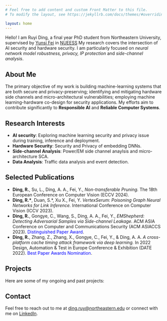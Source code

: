 ```yaml
---
# Feel free to add content and custom Front Matter to this file.
# To modify the layout, see https://jekyllrb.com/docs/themes/#overriding-theme-defaults

layout: home
---
```

Hello! I am Ruyi Ding, a final year PhD student from Northeastern University, supervised by [Yunsi Fei](https://coe.northeastern.edu/people/fei-yunsi/) in [NUEESS](http://nueess.coe.neu.edu/nueess/index.php/Main_Page)
My research covers the intersection of AI security and hardware security. I am particularly focused on *neural network model robustness, privacy, IP protection* and *side-channel analysis*. 

## About Me

The primary objective of my work is building machine-learning systems that are both secure and privacy-preserving; identifying and mitigating hardware side channels and micro-architectural vulnerabilities; employing machine learning-hardware co-design for security applications. My efforts aim to contribute significantly to **Responsible AI** and **Reliable Computer Systems**.

## Research Interests

- **AI security**: Exploring machine learning security and privacy issue during training, inference and deployment.
- **Hardware Security**: Security and Privacy of embedding DNNs.
- **Side-channel Analysis**: Power/EM side channel anaylsis and micro-architecture SCA.
- **Data Analysis**: Traffic data analysis and event detection.


## Selected Publications

- **Ding, R.**, Su, L., Ding, A. A., Fei, Y., *Non-transferable Pruning.* The 18th European Conference on Computer Vision (ECCV 2024).
- **Ding, R.\***, Duan, S.\*, Xu X., Fei, Y. *VertexSerum: Poisoning Graph Neural Networks for Link Inference.* International Conference on Computer Vision (ICCV 2023).
- **Ding, R.**, Gongye, C., Wang, S., Ding, A. A., Fei, Y., *EMShepherd: Detecting Adversarial Samples via Side-channel Leakage.*  ACM ASIA Conference on Computer and Communications Security (ACM ASIACCS 2023). <span style="color:blue"> Distinguished Paper Award</span>.
- **Ding, R.**, Zhang, Z., Zhang, X., Gongye, C., Fei, Y., \& Ding, A. A. *A cross-platform cache timing attack framework via deep learning.* In 2022 Design, Automation \& Test in Europe Conference \& Exhibition (DATE 2022).  <span style="color:blue"> Best Paper Awards Nomination</span>.

## Projects

Here are some of my ongoing and past projects:


## Contact

Feel free to reach out to me at [ding.ruy@northeastern.edu](mailto:ding.ruy@northeastern.edu) or connect with me on [LinkedIn](https://www.linkedin.com/in/ruyi-ding-463a57169/).

